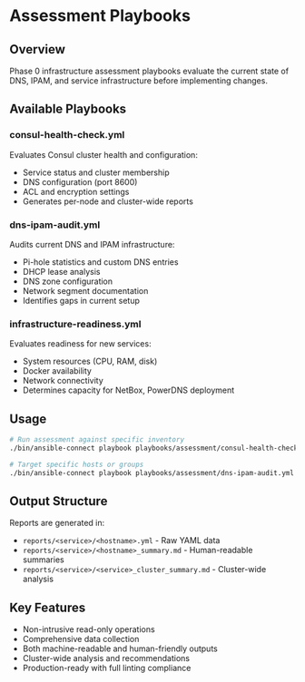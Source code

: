 # Assessment Playbooks

## Overview
Phase 0 infrastructure assessment playbooks evaluate the current state of DNS, IPAM, and service infrastructure before implementing changes.

## Available Playbooks

### consul-health-check.yml
Evaluates Consul cluster health and configuration:
- Service status and cluster membership
- DNS configuration (port 8600)
- ACL and encryption settings
- Generates per-node and cluster-wide reports

### dns-ipam-audit.yml
Audits current DNS and IPAM infrastructure:
- Pi-hole statistics and custom DNS entries
- DHCP lease analysis
- DNS zone configuration
- Network segment documentation
- Identifies gaps in current setup

### infrastructure-readiness.yml
Evaluates readiness for new services:
- System resources (CPU, RAM, disk)
- Docker availability
- Network connectivity
- Determines capacity for NetBox, PowerDNS deployment

## Usage
```bash
# Run assessment against specific inventory
./bin/ansible-connect playbook playbooks/assessment/consul-health-check.yml -i inventory/doggos-homelab/proxmox.yml

# Target specific hosts or groups
./bin/ansible-connect playbook playbooks/assessment/dns-ipam-audit.yml -i inventory/og-homelab/proxmox.yml --limit tag_pihole
```

## Output Structure
Reports are generated in:
- `reports/<service>/<hostname>.yml` - Raw YAML data
- `reports/<service>/<hostname>_summary.md` - Human-readable summaries
- `reports/<service>/<service>_cluster_summary.md` - Cluster-wide analysis

## Key Features
- Non-intrusive read-only operations
- Comprehensive data collection
- Both machine-readable and human-friendly outputs
- Cluster-wide analysis and recommendations
- Production-ready with full linting compliance